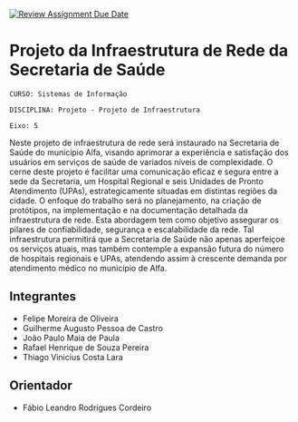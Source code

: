 [![Review Assignment Due Date](https://classroom.github.com/assets/deadline-readme-button-24ddc0f5d75046c5622901739e7c5dd533143b0c8e959d652212380cedb1ea36.svg)](https://classroom.github.com/a/wJ37st3u)
# Projeto da Infraestrutura de Rede da Secretaria de Saúde

`CURSO: Sistemas de Informação`

`DISCIPLINA: Projeto - Projeto de Infraestrutura`

`Eixo: 5`

Neste projeto de infraestrutura de rede será instaurado na Secretaria de Saúde do município Alfa, visando aprimorar a experiência e satisfação dos usuários em serviços de saúde de variados níveis de complexidade. O cerne deste projeto é facilitar uma comunicação eficaz e segura entre a sede da Secretaria, um Hospital Regional e seis Unidades de Pronto Atendimento (UPAs), estrategicamente situadas em distintas regiões da cidade.
O enfoque do trabalho será no planejamento, na criação de protótipos, na implementação e na documentação detalhada da infraestrutura de rede. Esta abordagem tem como objetivo assegurar os pilares de confiabilidade, segurança e escalabilidade da rede. Tal infraestrutura permitirá que a Secretaria de Saúde não apenas aperfeiçoe os serviços atuais, mas também contemple a expansão futura do número de hospitais regionais e UPAs, atendendo assim à crescente demanda por atendimento médico no município de Alfa.

## Integrantes

* Felipe Moreira de Oliveira
* Guilherme Augusto Pessoa de Castro
* João Paulo Maia de Paula
* Rafael Henrique de Souza Pereira
* Thiago Vinicius Costa Lara

## Orientador

* Fábio Leandro Rodrigues Cordeiro


